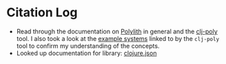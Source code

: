 # Citation Log

- Read through the documentation on [Polylith](https://polylith.gitbook.io/polylith) in general and the [clj-poly](https://github.com/polyfy/polylith) tool.  I also took a look at the [example systems](https://cljdoc.org/d/polylith/clj-poly/0.2.19/doc/example-systems) linked to by the `clj-poly` tool to confirm my understanding of the concepts.
- Looked up documentation for library: [clojure.json](https://github.com/clojure/data.json)
